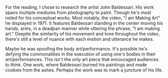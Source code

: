 For the reading, I chose to research the artist John Baldessari. His work spans multiple mediums from photography to paint. Though he's most noted for his conceptual works. Most notably, the video, "I am Making Art" he displayed in 1971. It features Baldessari standing in the center moving his hands, arms, in a deadpan manner while uttering the phrase, "I am making art." Despite the similarity of his movement and tone throughout the video, there's still a level of nuance with each motion and utterance he makes. 

Maybe he was spoofing the body art/performance. It's possible he's defying the commonalities in the execution of using one's bodies in their art/performances. This isn't the only art piece that encouraged audiences to think. One work, where Baldessari burned his paintings and made cookies from the ashes. Perhaps the work was to mark a juncture of his life.
